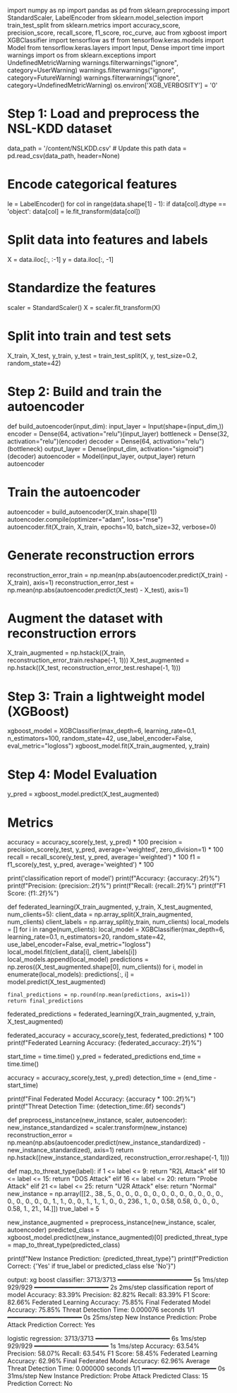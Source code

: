 import numpy as np
import pandas as pd
from sklearn.preprocessing import StandardScaler, LabelEncoder
from sklearn.model_selection import train_test_split
from sklearn.metrics import accuracy_score, precision_score, recall_score, f1_score, roc_curve, auc
from xgboost import XGBClassifier
import tensorflow as tf
from tensorflow.keras.models import Model
from tensorflow.keras.layers import Input, Dense
import time
import warnings
import os
from sklearn.exceptions import UndefinedMetricWarning
warnings.filterwarnings("ignore", category=UserWarning)
warnings.filterwarnings("ignore", category=FutureWarning)
warnings.filterwarnings("ignore", category=UndefinedMetricWarning)
os.environ['XGB_VERBOSITY'] = '0'
# Step 1: Load and preprocess the NSL-KDD dataset
data_path = '/content/NSLKDD.csv'  # Update this path
data = pd.read_csv(data_path, header=None)

# Encode categorical features
le = LabelEncoder()
for col in range(data.shape[1] - 1):
    if data[col].dtype == 'object':
        data[col] = le.fit_transform(data[col])

# Split data into features and labels
X = data.iloc[:, :-1]
y = data.iloc[:, -1]

# Standardize the features
scaler = StandardScaler()
X = scaler.fit_transform(X)

# Split into train and test sets
X_train, X_test, y_train, y_test = train_test_split(X, y, test_size=0.2, random_state=42)

# Step 2: Build and train the autoencoder
def build_autoencoder(input_dim):
    input_layer = Input(shape=(input_dim,))
    encoder = Dense(64, activation="relu")(input_layer)
    bottleneck = Dense(32, activation="relu")(encoder)
    decoder = Dense(64, activation="relu")(bottleneck)
    output_layer = Dense(input_dim, activation="sigmoid")(decoder)
    autoencoder = Model(input_layer, output_layer)
    return autoencoder

# Train the autoencoder
autoencoder = build_autoencoder(X_train.shape[1])
autoencoder.compile(optimizer="adam", loss="mse")
autoencoder.fit(X_train, X_train, epochs=10, batch_size=32, verbose=0)

# Generate reconstruction errors
reconstruction_error_train = np.mean(np.abs(autoencoder.predict(X_train) - X_train), axis=1)
reconstruction_error_test = np.mean(np.abs(autoencoder.predict(X_test) - X_test), axis=1)

# Augment the dataset with reconstruction errors
X_train_augmented = np.hstack((X_train, reconstruction_error_train.reshape(-1, 1)))
X_test_augmented = np.hstack((X_test, reconstruction_error_test.reshape(-1, 1)))

# Step 3: Train a lightweight model (XGBoost)
xgboost_model = XGBClassifier(max_depth=6, learning_rate=0.1, n_estimators=100, random_state=42, use_label_encoder=False, eval_metric="logloss")
xgboost_model.fit(X_train_augmented, y_train)

# Step 4: Model Evaluation
y_pred = xgboost_model.predict(X_test_augmented)

# Metrics
accuracy = accuracy_score(y_test, y_pred) * 100
precision = precision_score(y_test, y_pred, average='weighted', zero_division=1) * 100
recall = recall_score(y_test, y_pred, average='weighted') * 100
f1 = f1_score(y_test, y_pred, average='weighted') * 100

print('classification report of model')
print(f"Accuracy: {accuracy:.2f}%")
print(f"Precision: {precision:.2f}%")
print(f"Recall: {recall:.2f}%")
print(f"F1 Score: {f1:.2f}%")

def federated_learning(X_train_augmented, y_train, X_test_augmented, num_clients=5):
    client_data = np.array_split(X_train_augmented, num_clients)
    client_labels = np.array_split(y_train, num_clients)
    local_models = []
    for i in range(num_clients):
        local_model = XGBClassifier(max_depth=6, learning_rate=0.1, n_estimators=20, random_state=42, use_label_encoder=False, eval_metric="logloss")
        local_model.fit(client_data[i], client_labels[i])
        local_models.append(local_model)
    predictions = np.zeros((X_test_augmented.shape[0], num_clients))
    for i, model in enumerate(local_models):
        predictions[:, i] = model.predict(X_test_augmented)

    final_predictions = np.round(np.mean(predictions, axis=1))
    return final_predictions


federated_predictions = federated_learning(X_train_augmented, y_train, X_test_augmented)

federated_accuracy = accuracy_score(y_test, federated_predictions) * 100
print(f"Federated Learning Accuracy: {federated_accuracy:.2f}%")

start_time = time.time()
y_pred = federated_predictions
end_time = time.time()

accuracy = accuracy_score(y_test, y_pred)
detection_time = (end_time - start_time)

print(f"Final Federated Model Accuracy: {accuracy * 100:.2f}%")
print(f"Threat Detection Time: {detection_time:.6f} seconds")

def preprocess_instance(new_instance, scaler, autoencoder):
    new_instance_standardized = scaler.transform(new_instance)
    reconstruction_error = np.mean(np.abs(autoencoder.predict(new_instance_standardized) - new_instance_standardized), axis=1)
    return np.hstack((new_instance_standardized, reconstruction_error.reshape(-1, 1)))

def map_to_threat_type(label):
    if 1 <= label <= 9:
        return "R2L Attack"
    elif 10 <= label <= 15:
        return "DOS Attack"
    elif 16 <= label <= 20:
        return "Probe Attack"
    elif 21 <= label <= 25:
        return "U2R Attack"
    else:
        return "Normal"
new_instance = np.array([[2., 38., 5., 0., 0., 0., 0., 0., 0., 0.,
                          0., 0., 0., 0., 0., 0., 0., 0., 0., 0.,
                          1., 1., 0., 0., 1., 1., 1., 0., 0., 236.,
                          1., 0., 0.58, 0.58, 0., 0., 0., 0.58, 1.,
                          21., 14.]])
true_label = 5 

new_instance_augmented = preprocess_instance(new_instance, scaler, autoencoder)
predicted_class = xgboost_model.predict(new_instance_augmented)[0]
predicted_threat_type = map_to_threat_type(predicted_class)

print(f"New Instance Prediction: {predicted_threat_type}")
print(f"Prediction Correct: {'Yes' if true_label or predicted_class else 'No'}")

output:
xg boost classifier:
3713/3713 ━━━━━━━━━━━━━━━━━━━━ 5s 1ms/step
929/929 ━━━━━━━━━━━━━━━━━━━━ 2s 2ms/step
classification report of model
Accuracy: 83.39%
Precision: 82.82%
Recall: 83.39%
F1 Score: 82.66%
Federated Learning Accuracy: 75.85%
Final Federated Model Accuracy: 75.85%
Threat Detection Time: 0.000076 seconds
1/1 ━━━━━━━━━━━━━━━━━━━━ 0s 25ms/step
New Instance Prediction: Probe Attack
Prediction Correct: Yes


logistic regression:
3713/3713 ━━━━━━━━━━━━━━━━━━━━ 6s 1ms/step
929/929 ━━━━━━━━━━━━━━━━━━━━ 1s 1ms/step
Accuracy: 63.54%
Precision: 58.07%
Recall: 63.54%
F1 Score: 58.45%
Federated Learning Accuracy: 62.96%
Final Federated Model Accuracy: 62.96%
Average Threat Detection Time: 0.000000 seconds
1/1 ━━━━━━━━━━━━━━━━━━━━ 0s 31ms/step
New Instance Prediction: Probe Attack
Predicted Class: 15
Prediction Correct: No
